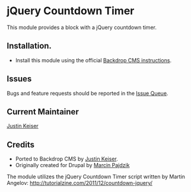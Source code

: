 # jQuery Countdown Timer

This module provides a block with a jQuery countdown timer.

## Installation.

- Install this module using the official
  [Backdrop CMS instructions](https://backdropcms.org/user-guide/modules).

## Issues

Bugs and feature requests should be reported in the [Issue Queue](https://github.com/backdrop-contrib/jquery_countdown_timer/issues).

## Current Maintainer

[Justin Keiser](https://github.com/keiserjb)

## Credits

- Ported to Backdrop CMS by [Justin Keiser](https://github.com/keiserjb).
- Originally created for Drupal by [Marcin Pajdzik](https://www.drupal.org/u/marcin-pajdzik)

The module utilizes the jQuery Countdown Timer script written by Martin Angelov:
http://tutorialzine.com/2011/12/countdown-jquery/
